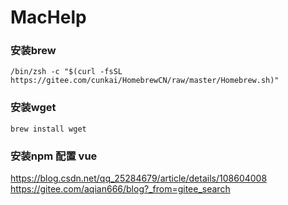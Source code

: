 # MacHelp
### 安装brew
```
/bin/zsh -c "$(curl -fsSL https://gitee.com/cunkai/HomebrewCN/raw/master/Homebrew.sh)"
```
### 安装wget
``` brew install wget ```
### 安装npm 配置 vue
<https://blog.csdn.net/qq_25284679/article/details/108604008><br/>
<https://gitee.com/aqian666/blog?_from=gitee_search>
